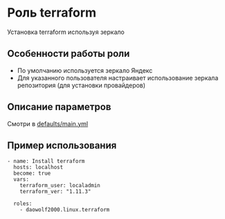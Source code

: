 # Роль terraform

Установка terraform используя зеркало

## Особенности работы роли
- По умолчанию используется зеркало Яндекс
- Для указанного пользователя настраивает использование зеркала репозитория (для установки провайдеров)

## Описание параметров

Смотри в [defaults/main.yml](defaults/main.yml)

## Пример использования
```
- name: Install terraform
  hosts: localhost
  become: true
  vars:
    terraform_user: localadmin
    terraform_ver: "1.11.3"

  roles:
    - daowolf2000.linux.terraform
```